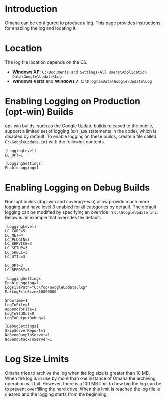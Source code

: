 # Introduction #

Omaha can be configured to produce a log. This page provides instructions for enabling the log and locating it.

# Location #

The log file location depends on the OS.
  * **Windows XP**: `C:\Documents and Settings\All Users\Application Data\Google\Update\Log`
  * **Windows Vista** and **Windows 7**: `C:\ProgramData\Google\Update\Log`

# Enabling Logging on Production (opt-win) Builds #

opt-win builds, such as the Google Update builds released to the public, support a limited set of logging (`OPT_LOG` statements in the code), which is disabled by default. To enable logging on these builds, create a file called `C:\GoogleUpdate.ini` with the following contents.

```
[LoggingLevel]
LC_OPT=1

[LoggingSettings]
EnableLogging=1
```

# Enabling Logging on Debug Builds #
Non-opt builds (dbg-win and coverage-win) allow provide much more logging and have level 3 enabled for all categories by default. The default logging can be modified by specifying an override in `C:\GoogleUpdate.ini`. Below is an example that overrides the default.

```
[LoggingLevel]
LC_CORE=5
LC_NET=4
LC_PLUGIN=3
LC_SERVICE=3
LC_SETUP=3
LC_SHELL=3
LC_UTIL=3

LC_OPT=3
LC_REPORT=3

[LoggingSettings]
EnableLogging=1
LogFilePath="C:\foo\GoogleUpdate.log"
MaxLogFileSize=10000000

ShowTime=1
LogToFile=1
AppendToFile=1
LogToStdOut=0
LogToOutputDebug=1

[DebugSettings]
SkipServerReport=1
NoSendDumpToServer=1
NoSendStackToServer=1
```
# Log Size Limits #
Omaha tries to archive the log when the log size is greater than 10 MB. When the log is in use by more than one instance of Omaha the archiving operation will fail. However, there is a 100 MB limit to how big the log can be to prevent overfilling the hard drive. When this limit is reached the log file is cleared and the logging starts from the beginning.